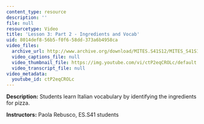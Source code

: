 ```yaml
---
content_type: resource
description: ''
file: null
resourcetype: Video
title: 'Lesson 3: Part 2 - Ingredients and Vocab'
uid: 8014def8-56b5-f0f6-58dd-373a6b4958ca
video_files:
  archive_url: http://www.archive.org/download/MITES.S41S12/MITES_S41S12_Lesson3_Part2_300k.mp4
  video_captions_file: null
  video_thumbnail_file: https://img.youtube.com/vi/ctP2eqCROLc/default.jpg
  video_transcript_file: null
video_metadata:
  youtube_id: ctP2eqCROLc
---
```


**Description:** Students learn Italian vocabulary by identifying the ingredients for pizza.

**Instructors:** Paola Rebusco, ES.S41 students